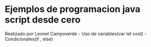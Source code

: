 <h1> Ejemplos de programacion java script desde cero </h1>
   <p1> Realizado por Leonel Campoverde</p1> 
   - Uso de variables(var let cost) 
   - Condicionales(if , else)
   
